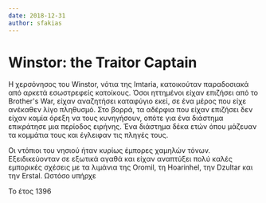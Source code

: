 ```yaml
---
date: 2018-12-31
author: sfakias
---
```

# Winstor: the Traitor Captain

Η χερσόνησος του Winstor, νότια της Imtaria, κατοικούταν παραδοσιακά από
αρκετά εσωστρεφείς κατοίκους. Όσοι ηττημένοι είχαν επιζήσει από το Brother's
War, είχαν αναζητήσει καταφύγιο εκεί, σε ένα μέρος που είχε ανέκαθεν λίγο
πληθυσμό. Στο βορρά, τα αδέρφια που είχαν επιζήσει δεν είχαν καμία όρεξη να
τους κυνηγήσουν, οπότε για ένα διάστημα επικράτησε μια περίοδος ειρήνης. Ένα
διάστημα δέκα ετών όπου μάζευαν τα κομμάτια τους και έγλειφαν τις πληγές τους.



Οι ντόπιοι του νησιού ήταν κυρίως έμπορες χαμηλών τόνων. Εξειδικεύονταν σε
εξωτικά αγαθά και είχαν αναπτύξει πολύ καλές εμπορικές σχέσεις με τα λιμάνια
της Oromil, τη Hoarinhel, την Dzultar και την Erstal. Ωστόσο υπήρχε  

Το έτος 1396

